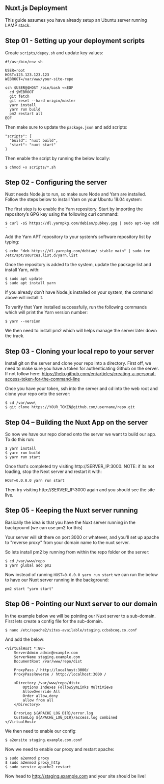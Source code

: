 ## Nuxt.js Deployment

This guide assumes you have already setup an Ubuntu server running LAMP stack.

## Step 01 - Setting up your deployment scripts

Create `scripts/depoy.sh` and update key values:


```
#!/usr/bin/env sh

USER=root
HOST=123.123.123.123
WEBROOT=/var/www/your-site-repo

ssh $USER@$HOST /bin/bash <<EOF
  cd $WEBROOT
  git fetch
  git reset --hard origin/master
  yarn install
  yarn run build
  pm2 restart all
EOF
```

Then make sure to update the `package.json` and add scripts:

```
"scripts": {
  "build": "nuxt build",
  "start": "nuxt start"
}
```

Then enable the script by running the below locally:

```
$ chmod +x scripts/*.sh
```

## Step 02 - Configuring the server

Nuxt needs Node.js to run, so make sure Node and Yarn are installed. Follow the steps below to install Yarn on your Ubuntu 18.04 system:

The first step is to enable the Yarn repository. Start by importing the repository’s GPG key using the following curl command:

```
$ curl -sS https://dl.yarnpkg.com/debian/pubkey.gpg | sudo apt-key add -
```

Add the Yarn APT repository to your system’s software repository list by typing:

```
$ echo "deb https://dl.yarnpkg.com/debian/ stable main" | sudo tee /etc/apt/sources.list.d/yarn.list
```

Once the repository is added to the system, update the package list and install Yarn, with:

```
$ sudo apt update
$ sudo apt install yarn
```
If you already don’t have Node.js installed on your system, the command above will install it.

To verify that Yarn installed successfully, run the following commands which will print the Yarn version number:

```
$ yarn --version
```

We then need to install pm2 which will helps manage the server later down the track.

## Step 03 - Cloning your local repo to your server

Install git on the server and clone your repo into a directory. First off, we need to make sure you have a token for authenticating Github on the server. If not follow here:  https://help.github.com/en/articles/creating-a-personal-access-token-for-the-command-line

Once you have your token, ssh into the server and cd into the web root and clone your repo onto the server:

```
$ cd /var/www\
$ git clone https://YOUR_TOKEN@github.com/username/repo.git
```

## Step 04 – Building the Nuxt App on the server 

So now we have our repo cloned onto the server we want to build our app. To do this run:

```
$ yarn install
$ yarn run build
$ yarn run start
```

Once that's completed try visiting http://SERVER_IP:3000. NOTE: if its not loading, stop the Next server and restart it with:

```
HOST=0.0.0.0 yarn run start
```

Then try visiting http://SERVER_IP:3000 again and you should see the site live.

## Step 05 - Keeping the Nuxt server running
Basically the idea is that you have the Nuxt server running in the background (we can use pm2 for this)

Your server will sit there on port 3000 or whatever, and you'll set up apache to "reverse proxy" from your domain name to the nuxt server.

So lets install pm2 by running from within the repo folder on the server:

```
$ cd /var/www/repo
$ yarn global add pm2
```

Now instead of running `HOST=0.0.0.0 yarn run start` we can run the below to have our Nuxt server running in the background:

```
pm2 start "yarn start"
```


## Step 06 - Pointing our Nuxt server to our domain

In the example below we will be pointing our Nuxt server to a sub-domain. First lets create a config file for the sub-domain.

```
$ nano /etc/apache2/sites-available/staging.ccbabcoq.co.conf
```

And add the below:

```
<VirtualHost *:80>
    ServerAdmin admin@example.com
    ServerName staging.example.com
    DocumentRoot /var/www/repo/dist

    ProxyPass / http://localhost:3000/
    ProxyPassReverse / http://localhost:3000 /

    <Directory /var/www/repo/dist>
        Options Indexes FollowSymLinks MultiViews
        AllowOverride All
        Order allow,deny
        allow from all
    </Directory>

    ErrorLog ${APACHE_LOG_DIR}/error.log
    CustomLog ${APACHE_LOG_DIR}/access.log combined
</VirtualHost>
```

We then need to enable our config:

```
$ a2ensite staging.example.com.conf
```

Now we need to enable our proxy and restart apache:

```
$ sudo a2enmod proxy
$ sudo a2enmod proxy_http
$ sudo service apache2 restart
```

Now head to http://staging.example.com and your site should be live!
